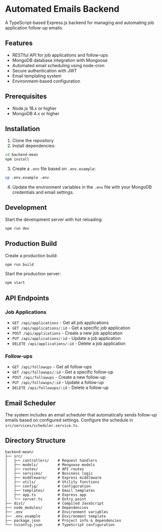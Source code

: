 # Automated Emails Backend

A TypeScript-based Express.js backend for managing and automating job application follow-up emails.

## Features

- RESTful API for job applications and follow-ups
- MongoDB database integration with Mongoose
- Automated email scheduling using node-cron
- Secure authentication with JWT
- Email templating system
- Environment-based configuration

## Prerequisites

- Node.js 18.x or higher
- MongoDB 4.x or higher

## Installation

1. Clone the repository
2. Install dependencies:

```bash
cd backend-mean
npm install
```

3. Create a `.env` file based on `.env.example`:

```bash
cp .env.example .env
```

4. Update the environment variables in the `.env` file with your MongoDB credentials and email settings.

## Development

Start the development server with hot reloading:

```bash
npm run dev
```

## Production Build

Create a production build:

```bash
npm run build
```

Start the production server:

```bash
npm start
```

## API Endpoints

### Job Applications

- `GET /api/applications` - Get all job applications
- `GET /api/applications/:id` - Get a specific job application
- `POST /api/applications` - Create a new job application
- `PUT /api/applications/:id` - Update a job application
- `DELETE /api/applications/:id` - Delete a job application

### Follow-ups

- `GET /api/followups` - Get all follow-ups
- `GET /api/followups/:id` - Get a specific follow-up
- `POST /api/followups` - Create a new follow-up
- `PUT /api/followups/:id` - Update a follow-up
- `DELETE /api/followups/:id` - Delete a follow-up

## Email Scheduler

The system includes an email scheduler that automatically sends follow-up emails based on configured settings. Configure the schedule in `src/services/scheduler.service.ts`.

## Directory Structure

```
backend-mean/
├── src/
│   ├── controllers/    # Request handlers
│   ├── models/         # Mongoose models
│   ├── routes/         # API routes
│   ├── services/       # Business logic
│   ├── middleware/     # Express middleware
│   ├── utils/          # Utility functions
│   ├── config/         # Configuration
│   ├── templates/      # Email templates
│   ├── app.ts          # Express app
│   └── server.ts       # Entry point
├── dist/               # Compiled JavaScript
├── node_modules/       # Dependencies
├── .env                # Environment variables
├── .env.example        # Environment template
├── package.json        # Project info & dependencies
└── tsconfig.json       # TypeScript configuration
``` 
